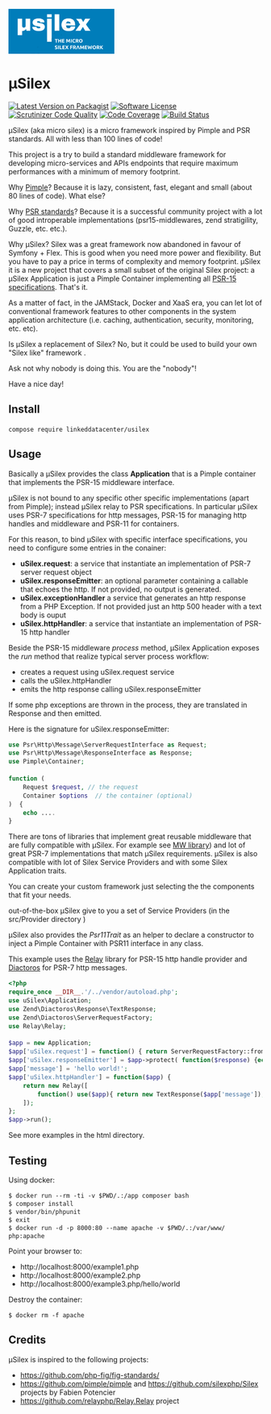 ![µSilex logo](logo.png)

µSilex
======

[![Latest Version on Packagist](https://img.shields.io/packagist/v/linkeddatacenter/uSilex.svg?style=flat-square)](https://packagist.org/packages/linkeddatacenter/usilex)
[![Software License](https://img.shields.io/badge/license-MIT-brightgreen.svg?style=flat-square)](LICENSE)
[![Scrutinizer Code Quality](https://scrutinizer-ci.com/g/linkeddatacenter/uSilex/badges/quality-score.png?b=master)](https://scrutinizer-ci.com/g/linkeddatacenter/uSilex/?branch=master)
[![Code Coverage](https://scrutinizer-ci.com/g/linkeddatacenter/uSilex/badges/coverage.png?b=master)](https://scrutinizer-ci.com/g/linkeddatacenter/uSilex/?branch=master)
[![Build Status](https://scrutinizer-ci.com/g/linkeddatacenter/uSilex/badges/build.png?b=master)](https://scrutinizer-ci.com/g/linkeddatacenter/uSilex/build-status/master)


µSilex (aka micro silex) is a micro framework inspired by Pimple and PSR standards. All with less than 100 lines of code!

This project is a try to build a standard middleware framework for developing micro-services and
APIs endpoints that require maximum performances with a minimum of memory footprint.

Why [Pimple](https://pimple.symfony.com/)? Because it is lazy, consistent, fast, elegant and small (about 80 lines of code). What else? 

Why [PSR standards](https://www.php-fig.org/psr)? Because it is a successful community project with a lot of good introperable implementations (psr15-middlewares, zend stratigility, Guzzle, etc. etc.).

Why µSilex? Silex was a great framework now abandoned in favour of Symfony + Flex. This is good when you need more power and flexibility. But you have to pay a price in terms of complexity and memory footprint. 
µSilex it is a new project that covers a small subset of the original Silex project: a µSilex Application is just a Pimple Container implementing all [PSR-15 specifications](https://www.php-fig.org/psr/psr-15/). That's it. 

As a matter of fact, in the JAMStack, Docker and XaaS era, you can let lot of conventional framework features to other components in the system application architecture (i.e. caching, authentication, security, monitoring, etc. etc).

Is µSilex a replacement of Silex? No, but it could be used to build your own "Silex like" framework .

Ask not why nobody is doing this. You are the "nobody"!

Have a nice day!


## Install

`compose require linkeddatacenter/usilex`


## Usage

Basically a µSilex provides the class **Application** that is a Pimple container that implements the PSR-15 middleware interface.

µSilex is not bound to any specific other specific implementations (apart from Pimple);
instead µSilex relay to PSR specifications. In particular µSilex uses PSR-7 specifications for http messages, PSR-15 for managing http handles and middleware and PSR-11 for containers.
 
For this reason, to bind µSilex with specific interface specifications, you need to configure some entries in the conainer:

- **uSilex.request**: a service that instantiate an implementation of PSR-7 server request object 
- **uSilex.responseEmitter**: an optional parameter containing a callable that echoes the http. If not provided, no output is generated. 
- **uSilex.exceptionHandler** a service that generates an http response from a PHP Exception. If not provided just an http 500 header with a text body is ouput
- **uSilex.httpHandler**: a service that instantiate an implementation of PSR-15 http handler

Beside the PSR-15 middleware *process* method, µSilex Application exposes the *run* method that realize typical server process workflow:
- creates a request using uSilex.request service
- calls the uSilex.httpHandler
- emits the http response calling uSilex.responseEmitter

If some php exceptions are thrown in the process, they are translated in Response and then  emitted.

Here is the signature for uSilex.responseEmitter:

```php
use Psr\Http\Message\ServerRequestInterface as Request;
use Psr\Http\Message\ResponseInterface as Response;
use Pimple\Container;

function (
    Request $request, // the request
    Container $options  // the container (optional)
)  {
	echo ....
}

```



There are tons of libraries that implement great reusable middleware that are fully compatible with µSilex. For example see [MW library](https://github.com/middlewares/psr15-middlewares)) and lot of great PSR-7 implementations that match µSilex requirements. µSilex is also compatible with lot of Silex Service Providers and with some Silex Application traits.

You can create your custom framework just selecting the the components that fit your needs. 

out-of-the-box µSilex give to you a set of Service Providers (in the src/Provider directory ) 


µSilex also provides the *Psr11Trait* as an helper to declare a constructor to inject a  Pimple Container with PSR11 interface in any class.

This example uses the [Relay](http://relayphp.com/2.x) library for PSR-15 http handle provider and [Diactoros](https://docs.zendframework.com/zend-diactoros/) for PSR-7 http messages.

```php
<?php
require_once __DIR__.'/../vendor/autoload.php';
use uSilex\Application;
use Zend\Diactoros\Response\TextResponse;
use Zend\Diactoros\ServerRequestFactory;
use Relay\Relay;

$app = new Application;
$app['uSilex.request'] = function() { return ServerRequestFactory::fromGlobals();};
$app['uSilex.responseEmitter'] = $app->protect( function($response) {echo $response->getBody();});
$app['message'] = 'hello world!';
$app['uSilex.httpHandler'] = function($app) { 
    return new Relay([ 
        function() use($app){ return new TextResponse($app['message']);}
    ]); 
};
$app->run();
```

See more examples in the html directory.


## Testing 

Using docker:

	$ docker run --rm -ti -v $PWD/.:/app composer bash
	$ composer install
	$ vendor/bin/phpunit
	$ exit
	$ docker run -d -p 8000:80 --name apache -v $PWD/.:/var/www/ php:apache

Point your browser to:

- http://localhost:8000/example1.php
- http://localhost:8000/example2.php
- http://localhost:8000/example3.php/hello/world

Destroy the container:

	$ docker rm -f apache


## Credits

µSilex is inspired to the following projects:

- https://github.com/php-fig/fig-standards/
- https://github.com/pimple/pimple and https://github.com/silexphp/Silex projects by Fabien Potencier
- https://github.com/relayphp/Relay.Relay project
